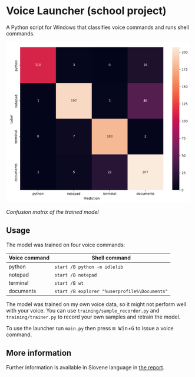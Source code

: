 # Voice Launcher (school project)

A Python script for Windows that classifies voice commands and runs shell commands.

<img alt="Confusion matrix of the trained model" src="docs/images/confusion-matrix.png" width="500">

*Confusion matrix of the trained model*


## Usage

The model was trained on four voice commands:

| Voice command | Shell command |
|-|-|
| python | `start /B python -m idlelib` |
| notepad | `start /B notepad` |
| terminal | `start /B wt` |
| documents | `start /B explorer "%userprofile%\Documents"` |

The model was trained on my own voice data, so it might not perform well with your voice. You can use `training/sample_recorder.py` and `training/trainer.py` to record your own samples and retrain the model.

To use the launcher run `main.py` then press <kbd>⊞ Win</kbd>+<kbd>G</kbd> to issue a voice command.


## More information

Further information is available in Slovene language in [the report](docs/report.pdf).